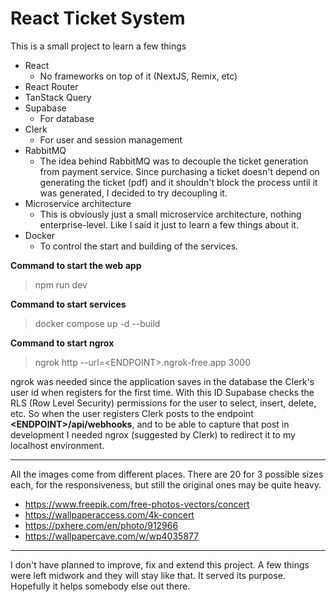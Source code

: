 # React Ticket System

This is a small project to learn a few things

- React
  - No frameworks on top of it (NextJS, Remix, etc)
- React Router
- TanStack Query
- Supabase
  - For database
- Clerk
  - For user and session management
- RabbitMQ
  - The idea behind RabbitMQ was to decouple the ticket generation from payment service.
    Since purchasing a ticket doesn't depend on generating the ticket (pdf) and it shouldn't block the process until it was generated, I decided to try decoupling it.
- Microservice architecture
  - This is obviously just a small microservice architecture, nothing enterprise-level. Like I said it just to learn a few things about it.
- Docker
  - To control the start and building of the services.

**Command to start the web app**

> npm run dev

**Command to start services**

> docker compose up -d --build

**Command to start ngrox**

> ngrok http --url=\<ENDPOINT\>.ngrok-free.app 3000

ngrok was needed since the application saves in the database the Clerk's user id when registers for the first time.
With this ID Supabase checks the RLS (Row Level Security) permissions for the user to select, insert, delete, etc.
So when the user registers Clerk posts to the endpoint **\<ENDPOINT\>/api/webhooks**, and to be able to capture
that post in development I needed ngrox (suggested by Clerk) to redirect it to my localhost environment.

---

All the images come from different places. There are 20 for 3 possible sizes each, for the responsiveness, but still the original ones may be quite heavy.

- https://www.freepik.com/free-photos-vectors/concert
- https://wallpaperaccess.com/4k-concert
- https://pxhere.com/en/photo/912966
- https://wallpapercave.com/w/wp4035877

---

I don't have planned to improve, fix and extend this project. A few things were left midwork and they will stay like that. It served its purpose. Hopefully it helps somebody else out there.
